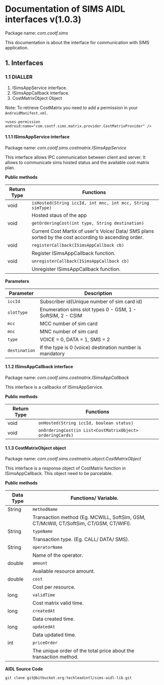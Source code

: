 # Documentation of SIMS AIDL interfaces v(1.0.3) #
Package name: _com.cootf.sims_

This documentation is about the interface for communication with SIMS application.  

## 1. Interfaces ##

### 1.1 DIALLER ###
1. ISimsAppService interface.
2. ISimsAppCallback interface.
3. CostMatrixObject Object

Note: To retrieve CostMatrix you need to add a permission in your ```AndroidManifest.xml```.

```<uses-permission android:name="com.cootf.sims.matrix.provider.CostMatrixProvider" />```

#### 1.1.1 ISimsAppService interface ####
Package name: _com.cootf.sims.costmatrix.ISimsAppService_

This interface allows IPC communication between client and server. It allows to communicate sims hosted status and the available cost matrix plan.

**Public methods**

| Return Type | Functions |
| --- | --- |
| void  | ```isHosted(String iccId, int mnc, int mcc, String simType)``` |
|| Hosted staus of the app |
| void  | ```getOrderingCost(int type, String destination)``` |
|| Current Cost Martix of user's Voice/ Data/ SMS plans sorted by the cost according to ascending order. |
| void  | ```registerCallback(ISimsAppCallback cb)``` |
|| Register ISimsAppCallback function. |
| void  | ```unregisterCallback(ISimsAppCallback cb)``` |
|| Unregister ISimsAppCallback function. |

**Parameters**

| Parameter | Description |
| --- | --- |
| ```iccId```  | Subscriber id(Unique number of sim card id) |
| ```slotType```  | Enumeration sims slot types 0 - GSM, 1 - SoftSIM, 2 - CSIM |
| ```mcc```  | MCC number of sim card |
| ```mnc```  | MNC number of sim card |
| ```type```  | VOICE = 0, DATA = 1, SMS = 2 |
| ```destination```  | If the type is 0 (voice) destination number is mandatory |

#### 1.1.2 ISimsAppCallback interface ####
Package name: _com.cootf.sims.costmatrix.ISimsAppCallback_

This interface is a callbacks of ISimsAppService.

**Public methods**

| Return Type | Functions |
| --- | --- |
| void  | ```onHosted(String iccId, boolean status)``` |
| void  | ```onOrderingCost(in List<CostMatrixObject> orderingCards)``` |

#### 1.1.3 CostMatrixObject object ####
Package name: _com.cootf.sims.costmatrix.object.CostMatrixObject_

This interface is a response object of CostMatrix function in ISimsAppCallback. This object need to be parcelable.

**Public methods**

| Data Type | Functions/ Variable. |
| --- | --- |
| String | ```methodName``` |
|| Transaction method (Eg. MCWILL, SoftSim, GSM, CT/McWill, CT/SoftSim, CT/GSM, CT/WIFI). |
| String | ```typeName``` |
|| Transaction type. (Eg. CALL/ DATA/ SMS). |
| String | ```operatorName``` |
|| Name of the operator. |
| double | ```amount``` |
|| Available resource amount. |
| double | ```cost``` |
|| Cost per resource. |
| long | ```validTime``` |
|| Cost matrix valid time. |
| long | ```createdAt``` |
|| Data created time. |
| long | ```updatedAt``` |
|| Data updated time. |
| int | ```priceOrder``` |
|| The unique order of the total price about the transaction method. |


**AIDL Source Code**

```git clone git@bitbucket.org:techleadintl/sims-aidl-lib.git```
